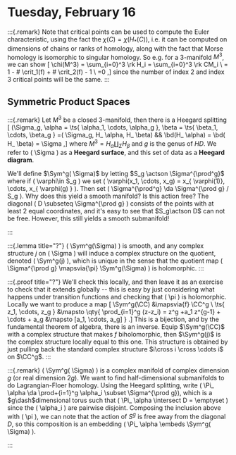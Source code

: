 # Tuesday, February 16

:::{.remark}
Note that critical points can be used to compute the Euler characteristic, using the fact the $\chi(C) = \chi(H_*(C))$, i.e. it can be computed on dimensions of chains or ranks of homology, along with the fact that Morse homology is isomorphic to singular homology.
So e.g. for a 3-manifold $M^3$, we can show
\[
\chi(M^3) = \sum_{i=0}^3 \rk H_i 
= \sum_{i=0}^3 \rk CM_i \\
= 1 - \# \crit_1(f) + \# \crit_2(f) - 1 \\
=0
,\]
since the number of index 2 and index 3 critical points will be the same.
:::

## Symmetric Product Spaces

:::{.remark}
Let $M^3$ be a closed 3-manifold, then there is a Heegard splitting 
\[
(\Sigma_g, \alpha = \ts{ \alpha_1, \cdots, \alpha_g }, \beta = \ts{ \beta_1, \cdots, \beta_g } =( \Sigma_g, H_ \alpha, H_ \beta) && \bd(H_ \alpha) = \bd( H_ \beta) = \Sigma
,\]
where $M^3 = H_{ \alpha} \coprod_{ \Sigma} H_ \beta$ and $g$ is the genus of $HD$.
We refer to \( \Sigma \) as a **Heegard surface**, and this set of data as a **Heegard diagram**.

We'll define $\Sym^g( \Sigma)$ by letting $S_g \actson \Sigma^{\prod^g}$ where if \( \varphi\in S_g \) we set \( \varphi(x_1, \cdots, x_g) = x_{ \varphi(1)}, \cdots, x_{ \varphi(g) } \).
Then set \( \Sigma^{\prod^g} \da \Sigma^{\prod g} / S_g \).
Why does this yield a smooth manifold?
Is this action free?
The diagonal \( D \subseteq \Sigma^{\prod g} \) consists of the points with at least 2 equal coordinates, and it's easy to see that $S_g\actson D$ can not be free.
However, this still yields a smooth submanifold!

:::

:::{.lemma title="?"}
\( \Sym^g(\Sigma) \) is smooth, and any complex structure $j$ on \( \Sigma \) will induce a complex structure on the quotient, denoted \( \Sym^g(j) \), which is unique in the sense that the quotient map \( \Sigma^{\prod g} \mapsvia{\pi} \Sym^g(\Sigma) \) is holomorphic.
:::

:::{.proof title="?"}
We'll check this locally, and then leave it as an exercise to check that it extends globally -- this is easy by just considering what happens under transition functions and checking that \( \pi \) is holomorphic.
Locally we want to produce a map 
\[ 
\Sym^g(\CC) &\mapsvia{f} \CC^g \\
\ts{ z_1, \cdots, z_g } &\mapsto \qty{ \prod_{i=1}^g (z-z_i) = z^g +a_1 z^{g-1} + \cdots + a_g &\mapsto [a_1, \cdots, a_g] }
.\]
This is a bijection, and by the fundamental theorem of algebra, there is an inverse.
Equip $\Sym^g(\CC)$ with a complex structure that makes $f$ biholomorphic, then $\Sym^g(j)$ is the complex structure locally equal to this one.
This structure is obtained by just pulling back the standard complex structure $i\cross i \cross \cdots i$ on $\CC^g$.
:::

:::{.remark}
\( \Sym^g( \Sigma) \) is a complex manifold of complex dimension $g$ (or real dimension $2g$).
We want to find half-dimensional submanifolds to do Lagrangian-Floer homology.
Using the Heegard splitting, write \( \Pi_ \alpha \da \prod+{i=1}^g \alpha_i \subset \Sigma^{\prod g}\), which is a $g\dash$dimensional torus such that \( \Pi_ \alpha \intersect D = \emptyset \)  since the \( \alpha_i \) are pairwise disjoint.
Composing the inclusion above with \( \pi \), we can note that the action of $S^g$ is free away from the diagonal $D$, so this composition is an embedding \( \Pi_ \alpha \embeds \Sym^g( \Sigma) \).

:::


